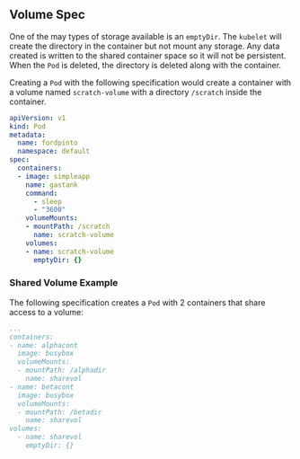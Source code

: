 ## Volume Spec

One of the may types of storage available is an `emptyDir`. The `kubelet` will create the directory in the container but not mount any storage. Any data created is written to the shared container space so it will not be persistent. When the `Pod` is deleted, the directory is deleted along with the container.

Creating a `Pod` with the following specification would create a container with a volume named `scratch-volume` with a directory `/scratch` inside the container.

```yaml
apiVersion: v1
kind: Pod
metadata:
  name: fordpinto
  namespace: default
spec:
  containers:
  - image: simpleapp
    name: gastank
    command:
      - sleep
      - "3600"
    volumeMounts:
    - mountPath: /scratch
      name: scratch-volume
    volumes:
    - name: scratch-volume
      emptyDir: {}
```

### Shared Volume Example

The following specification creates a `Pod` with 2 containers that share access to a volume:

```yaml
...
containers:
- name: alphacont
  image: busybox
  volumeMounts:
  - mountPath: /alphadir
    name: sharevol
- name: betacont
  image: busybox
  volumeMounts:
  - mountPath: /betadir
    name: sharevol
volumes:
  - name: sharevol
    emptyDir: {}
```
